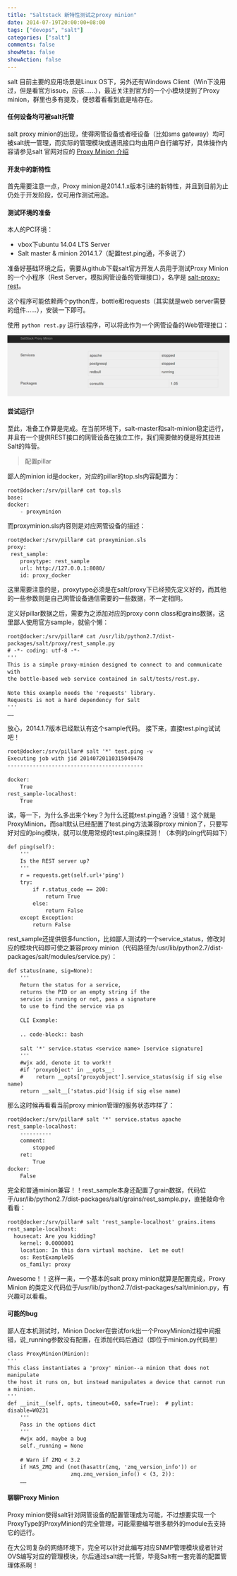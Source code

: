 ```yaml
---
title: "Saltstack 新特性测试之proxy minion"
date: 2014-07-19T20:00:00+08:00
tags: ["devops", "salt"]
categories: ["salt"]
comments: false
showMeta: false
showAction: false
---
```


salt 目前主要的应用场景是Linux OS下，另外还有Windows Client（Win下没用过，但是看官方issue，应该……），最近关注到官方的一个小模块提到了Proxy minion，群里也多有提及，便想着看看到底是啥存在。

<!--more-->

#### 任何设备均可被salt托管

salt proxy minion的出现，使得网管设备或者哑设备（比如sms gateway）均可被salt统一管理，而实际的管理模块或通讯接口均由用户自行编写好，具体操作内容请参见salt 官网对应的 [Proxy Minion 介绍](http://docs.saltstack.com/en/latest/topics/topology/proxyminion/index.html)


#### 开发中的新特性

首先需要注意一点，Proxy minion是2014.1.x版本引进的新特性，并且到目前为止仍处于开发阶段，仅可用作测试用途。

#### 测试环境的准备

本人的PC环境：

* vbox下ubuntu 14.04 LTS Server
* Salt master & minion 2014.1.7（配置test.ping通，不多说了）

准备好基础环境之后，需要从github下载salt官方开发人员用于测试Proxy Minion的一个小程序（Rest Server，模拟网管设备的管理接口），名字是 [salt-proxy-rest](https://github.com/cro/salt-proxy-rest)。

这个程序可能依赖两个python库，bottle和requests（其实就是web server需要的组件……），安装一下即可。

使用 `python rest.py` 运行该程序，可以将此作为一个网管设备的Web管理接口：

![alt](/images/2014/Jul/web.png)

#### 尝试运行!

至此，准备工作算是完成。在当前环境下，salt-master和salt-minion稳定运行，并且有一个提供REST接口的网管设备在独立工作，我们需要做的便是将其拉进Salt的阵营。

> 配置pillar

鄙人的minion id是docker，对应的pillar的top.sls内容配置为：
	
    root@docker:/srv/pillar# cat top.sls
	base:
  	docker:
    	- proxyminion
        
而proxyminion.sls内容则是对应网管设备的描述：

	root@docker:/srv/pillar# cat proxyminion.sls 
	proxy:
 	 rest_sample:
        proxytype: rest_sample
        url: http://127.0.0.1:8080/
        id: proxy_docker
        
这里需要注意的是，proxytype必须是在salt/proxy下已经预先定义好的，而其他的一些参数则是自己网管设备通信需要的一些数据，不一定相同。

定义好pillar数据之后，需要为之添加对应的proxy conn class和grains数据，这里鄙人使用官方sample，就偷个懒：

	root@docker:/srv/pillar# cat /usr/lib/python2.7/dist-packages/salt/proxy/rest_sample.py
	# -*- coding: utf-8 -*-
	'''
	This is a simple proxy-minion designed to connect to and communicate with
	the bottle-based web service contained in salt/tests/rest.py.

	Note this example needs the 'requests' library.
	Requests is not a hard dependency for Salt
	'''
    ……

放心，2014.1.7版本已经默认有这个sample代码。
接下来，直接test.ping试试吧！

	root@docker:/srv/pillar# salt '*' test.ping -v
	Executing job with jid 20140720110315049478
	-------------------------------------------

	docker:
    	True
	rest_sample-localhost:
    	True
        
诶，等一下，为什么多出来个key？为什么还能test.ping通？没错！这个就是ProxyMinion，而salt默认已经配置了test.ping方法兼容proxy minion了，只要写好对应的ping模块，就可以使用常规的test.ping来探测！（本例的ping代码如下）

    def ping(self):
        '''
		Is the REST server up?
		'''
        r = requests.get(self.url+'ping')
        try:
            if r.status_code == 200:
                return True
            else:
                return False
        except Exception:
            return False

rest\_sample还提供很多function，比如鄙人测试的一个service_status，修改对应的模块代码即可使之兼容proxy minion（代码路径为/usr/lib/python2.7/dist-packages/salt/modules/service.py）：

	def status(name, sig=None):
    	'''
    	Return the status for a service, 
        returns the PID or an empty string if the
        service is running or not, pass a signature
        to use to find the service via ps

    	CLI Example:

    	.. code-block:: bash

        salt '*' service.status <service name> [service signature]
    	'''
        #wjx add, denote it to work!!
    	#if 'proxyobject' in __opts__:
    	#    return __opts['proxyobject'].service_status(sig if sig else name)
    	return __salt__['status.pid'](sig if sig else name)
        
那么这时候再看看当前proxy minion管理的服务状态咋样了：

	root@docker:/srv/pillar# salt '*' service.status apache
	rest_sample-localhost:
    	----------
    	comment:
        	stopped
    	ret:
        	True
	docker:
    	False

完全和普通minion兼容！！rest_sample本身还配置了grain数据，代码位于/usr/lib/python2.7/dist-packages/salt/grains/rest\_sample.py，直接敲命令看看：

	root@docker:/srv/pillar# salt 'rest_sample-localhost' grains.items
	rest_sample-localhost:
  	  housecat: Are you kidding?
        kernel: 0.0000001
        location: In this darn virtual machine.  Let me out!
        os: RestExampleOS
        os_family: proxy

Awesome！！这样一来，一个基本的salt proxy minion就算是配置完成，Proxy Minion 的类定义代码位于/usr/lib/python2.7/dist-packages/salt/minion.py，有兴趣可以看看。

#### 可能的bug

鄙人在本机测试时，Minion Docker在尝试fork出一个ProxyMinion过程中间报错，说\_running参数没有配置，在添加代码后通过（即位于minion.py代码里）

	class ProxyMinion(Minion):
    '''
    This class instantiates a 'proxy' minion--a minion that does not manipulate
    the host it runs on, but instead manipulates a device that cannot run a minion.
    '''
    def __init__(self, opts, timeout=60, safe=True):  # pylint: disable=W0231
        '''
        Pass in the options dict
        '''
        #wjx add, maybe a bug
        self._running = None

        # Warn if ZMQ < 3.2
        if HAS_ZMQ and (not(hasattr(zmq, 'zmq_version_info')) or
                        zmq.zmq_version_info() < (3, 2)):
		……
        
#### 聊聊Proxy Minion

Proxy minion使得salt针对网管设备的配置管理成为可能，不过想要实现一个ProxyType的ProxyMinion的完全管理，可能需要编写很多额外的module去支持它的运行。

在大公司复杂的网络环境下，完全可以针对此编写对应SNMP管理模块或者针对OVS编写对应的管理模块，尔后通过salt统一托管，毕竟Salt有一套完善的配置管理体系啊！
